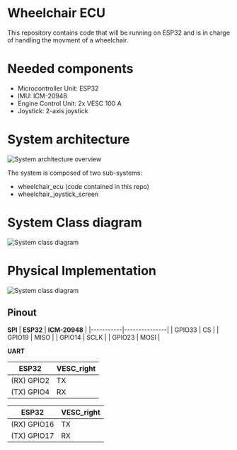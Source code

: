 # Wheelchair ECU
This repository contains code that will be running on ESP32 and is in charge of handling the movment of a wheelchair.
# Needed components
* Microcontroller Unit: ESP32
* IMU: ICM-20948
* Engine Control Unit: 2x VESC 100 A
* Joystick: 2-axis joystick

# System architecture

![System architecture overview](https://drive.google.com/file/d/1jS1joBsyRPNTYBAfYW_id2PbQPkl7GWn/view?usp=share_link)

The system is composed of two sub-systems:
* wheelchair_ecu (code contained in this repo)
* wheelchair_joystick_screen

# System Class diagram

![System class diagram](https://drive.google.com/file/d/1pjPUHj7t_G1Sb604eiz-txAvEPVVAKz3/view?usp=share_link)

# Physical Implementation

![System class diagram](https://drive.google.com/file/d/1IMJsm1ykFDSBgv9yRazRH47dvv3L1iyP/view?usp=share_link)

## Pinout

**SPI**
| **ESP32** | **ICM-20948** |
|-----------|---------------|
|   GPIO33  |       CS      |
|   GPIO19  |      MISO     |
|   GPIO14  |      SCLK     |
|   GPIO23  |      MOSI     |

**UART**

| **ESP32**  | **VESC_right** |
|------------|----------------|
| (RX) GPIO2 |       TX       |
| (TX) GPIO4 |       RX       |

| **ESP32**   | **VESC_right** |
|-------------|----------------|
| (RX) GPIO16 |       TX       |
| (TX) GPIO17 |       RX       |